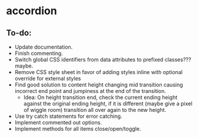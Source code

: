 # accordion
## To-do:
* Update documentation.
* Finish commenting.
* Switch global CSS identifiers from data attributes to prefixed classes??? maybe.
* Remove CSS style sheet in favor of adding styles inline with optional override for external styles
* Find good solution to content height changing mid transition causing incorrect end point and jumpiness at the end of the transition.
	* Idea: On height transition end, check the current ending height against the original ending height, if it is different (maybe give a pixel of wiggle room) transition all over again to the new height.
* Use try catch statements for error catching.
* Implement commented out options.
* Implement methods for all items close/open/toggle.